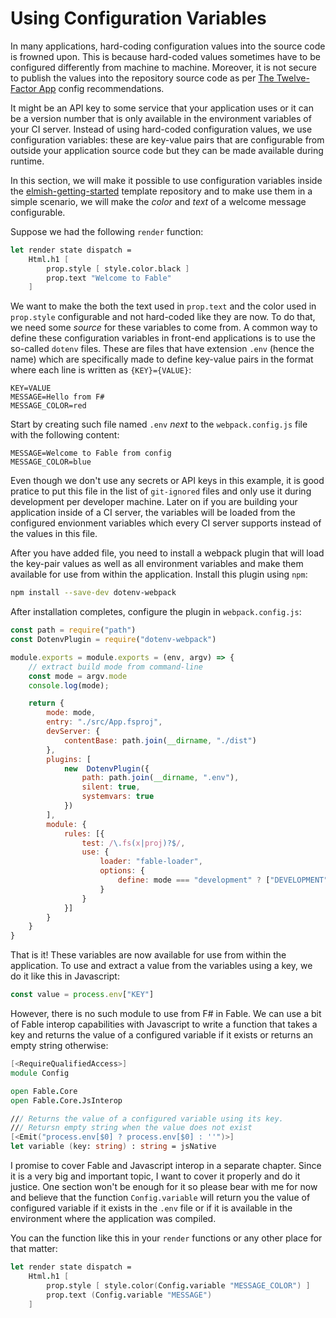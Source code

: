 # Using Configuration Variables

In many applications, hard-coding configuration values into the source code is frowned upon. This is because hard-coded values sometimes have to be configured differently from machine to machine. Moreover, it is not secure to publish the values into the repository source code as per [The Twelve-Factor App](https://12factor.net/config) config recommendations.

It might be an API key to some service that your application uses or it can be a version number that is only available in the environment variables of your CI server. Instead of using hard-coded configuration values, we use configuration variables: these are key-value pairs that are configurable from outside your application source code but they can be made available during runtime.

In this section, we will make it possible to use configuration variables inside the [elmish-getting-started]() template repository and to make use them in a simple scenario, we will make the *color* and *text* of a welcome message configurable.

Suppose we had the following `render` function:
```fsharp
let render state dispatch =
    Html.h1 [
        prop.style [ style.color.black ]
        prop.text "Welcome to Fable"
    ]
```
We want to make the both the text used in `prop.text` and the color used in `prop.style` configurable and not hard-coded like they are now. To do that, we need some *source* for these variables to come from. A common way to define these configuration variables in front-end applications is to use the so-called `dotenv` files. These are files that have extension `.env` (hence the name) which are specifically made to define key-value pairs in the format where each line is written as `{KEY}={VALUE}`:
```
KEY=VALUE
MESSAGE=Hello from F#
MESSAGE_COLOR=red
```
Start by creating such file named `.env` *next* to the `webpack.config.js` file with the following content:
```
MESSAGE=Welcome to Fable from config
MESSAGE_COLOR=blue
```
Even though we don't use any secrets or API keys in this example, it is good pratice to put this file in the list of `git-ignored` files and only use it during development per developer machine. Later on if you are building your application inside of a CI server, the variables will be loaded from the configured envionment variables which every CI server supports instead of the values in this file.

After you have added file, you need to install a webpack plugin that will load the key-pair values as well as all environment variables and make them available for use from within the application. Install this plugin using `npm`:
```bash
npm install --save-dev dotenv-webpack
```
After installation completes, configure the plugin in `webpack.config.js`:
```js {highlight: [2, '15-21']}
const path = require("path")
const DotenvPlugin = require("dotenv-webpack")

module.exports = module.exports = (env, argv) => {
    // extract build mode from command-line
    const mode = argv.mode
    console.log(mode);

    return {
        mode: mode,
        entry: "./src/App.fsproj",
        devServer: {
            contentBase: path.join(__dirname, "./dist")
        },
        plugins: [
            new  DotenvPlugin({
                path: path.join(__dirname, ".env"),
                silent: true,
                systemvars: true
            })
        ],
        module: {
            rules: [{
                test: /\.fs(x|proj)?$/,
                use: {
                    loader: "fable-loader",
                    options: {
                        define: mode === "development" ? ["DEVELOPMENT"] : []
                    }
                }
            }]
        }
    }
}
```
That is it! These variables are now available for use from within the application. To use and extract a value from the variables using a key, we do it like this in Javascript:
```js
const value = process.env["KEY"]
```
However, there is no such module to use from F# in Fable. We can use a bit of Fable interop capabilities with Javascript to write a function that takes a key and returns the value of a configured variable if it exists or returns an empty string otherwise:
```fsharp
[<RequireQualifiedAccess>]
module Config

open Fable.Core
open Fable.Core.JsInterop

/// Returns the value of a configured variable using its key.
/// Retursn empty string when the value does not exist
[<Emit("process.env[$0] ? process.env[$0] : ''")>]
let variable (key: string) : string = jsNative
```
I promise to cover Fable and Javascript interop in a separate chapter. Since it is a very big and important topic, I want to cover it properly and do it justice. One section won't be enough for it so please bear with me for now and believe that the function `Config.variable` will return you the value of configured variable if it exists in the `.env` file or if it is available in the environment where the application was compiled.

You can the function like this in your `render` functions or any other place for that matter:
```fsharp
let render state dispatch =
    Html.h1 [
        prop.style [ style.color(Config.variable "MESSAGE_COLOR") ]
        prop.text (Config.variable "MESSAGE")
    ]
```
